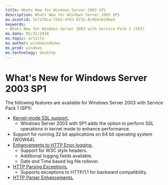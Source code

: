 ```yaml
---
title: Whats New for Windows Server 2003 SP1
description: Whats New for Windows Server 2003 SP1
ms.assetid: 5e71f0ca-f1b3-4763-871b-8c9b43619bed
keywords:
- Whats New for Windows Server 2003 with Service Pack 1 (SP1)
ms.date: 05/31/2018
ms.topic: article
ms.author: windowssdkdev
ms.prod: windows
ms.technology: desktop
---
```


# What's New for Windows Server 2003 SP1

The following features are available for Windows Server 2003 with Service Pack 1 (SP1):

-   [Kernel-mode SSL support.](kernel-mode-ssl.md)
    -   Windows Server 2003 with SP1 adds the option to perform SSL operations in kernel mode to enhance performance.
-   Support for running 32 bit applications on 64 bit operating system (WOW64).
-   [Enhancements to HTTP Error logging.](error-logging-in-windows-server-2003-sp1.md)
    -   Support for W3C style headers.
    -   Additional logging fields available.
    -   Date and Time based log file rollover.
-   [HTTP Parsing Exceptions.](parsing-exceptions.md)
    -   Supports exceptions to HTTP/1.1 for backward compatibility.
-   [HTTP Parser Enhancements.](parser-enhancements.md)

 

 




